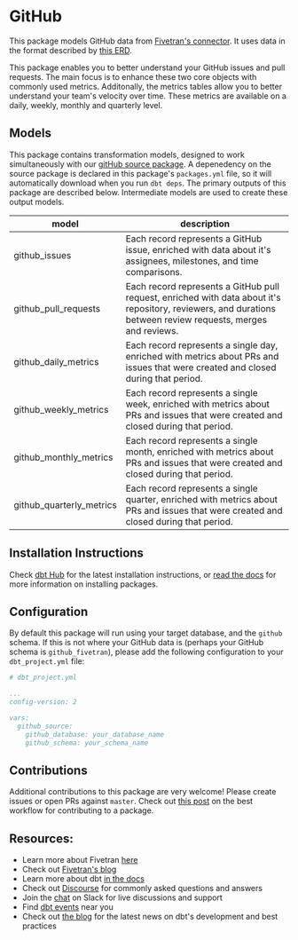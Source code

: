 # GitHub 

This package models GitHub data from [Fivetran's connector](https://fivetran.com/docs/applications/github). It uses data in the format described by [this ERD](https://docs.google.com/presentation/d/1lx6ez7-x-s-n2JCnCi3SjG4XMmx9ysNUvaNCaWc3I_I/edit).

This package enables you to better understand your GitHub issues and pull requests.  The main focus is to enhance these two core objects with commonly used metrics. Additonally, the metrics tables allow you to better understand your team's velocity over time.  These metrics are available on a daily, weekly, monthly and quarterly level.

## Models

This package contains transformation models, designed to work simultaneously with our [gitHub source package](https://github.com/fivetran/dbt_github_source). A depenedency on the source package is declared in this package's `packages.yml` file, so it will automatically download when you run `dbt deps`. The primary outputs of this package are described below. Intermediate models are used to create these output models.

**model**|**description**
-----|-----
github\_issues|Each record represents a GitHub issue, enriched with data about it's assignees, milestones, and time comparisons.
github\_pull\_requests|Each record represents a GitHub pull request, enriched with data about it's repository, reviewers, and durations between review requests, merges and reviews.
github\_daily\_metrics|Each record represents a single day, enriched with metrics about PRs and issues that were created and closed during that period.
github\_weekly\_metrics|Each record represents a single week, enriched with metrics about PRs and issues that were created and closed during that period.
github\_monthly\_metrics|Each record represents a single month, enriched with metrics about PRs and issues that were created and closed during that period.
github\_quarterly\_metrics|Each record represents a single quarter, enriched with metrics about PRs and issues that were created and closed during that period.


## Installation Instructions
Check [dbt Hub](https://hub.getdbt.com/) for the latest installation instructions, or [read the docs](https://docs.getdbt.com/docs/package-management) for more information on installing packages.

## Configuration
By default this package will run using your target database, and the `github` schema. If this is not where your GitHub data is (perhaps your GitHub schema is `github_fivetran`), please add the following configuration to your `dbt_project.yml` file:

```yml
# dbt_project.yml

...
config-version: 2

vars:
  github_source:
    github_database: your_database_name
    github_schema: your_schema_name 
```

## Contributions

Additional contributions to this package are very welcome! Please create issues
or open PRs against `master`. Check out 
[this post](https://discourse.getdbt.com/t/contributing-to-a-dbt-package/657) 
on the best workflow for contributing to a package.

## Resources:
- Learn more about Fivetran [here](https://fivetran.com/docs)
- Check out [Fivetran's blog](https://fivetran.com/blog)
- Learn more about dbt [in the docs](https://docs.getdbt.com/docs/introduction)
- Check out [Discourse](https://discourse.getdbt.com/) for commonly asked questions and answers
- Join the [chat](http://slack.getdbt.com/) on Slack for live discussions and support
- Find [dbt events](https://events.getdbt.com) near you
- Check out [the blog](https://blog.getdbt.com/) for the latest news on dbt's development and best practices
